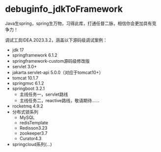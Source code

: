 # debuginfo_jdkToFramework

Java生spring，spring生万物，习得此库，打通任督二脉，相信你会更加具有竞争力！

调试工具IDEA.2023.3.2，涵盖以下源码级调试案例：
- jdk 17
- springframework 6.1.2
- springframework-custom源码级修改版
- servlet 3.0+
- jakarta.servlet-api 5.0.0（对应于tomcat10+）
- tomcat 10.1.7
- springmvc 6.1.2
- springboot 3.2.1
  - 主线任务一，servlet路线
  - 主线任务二，reactive路线，敬请期待......
- rocketmq 4.9.2
- 分布式锁系列
  - MySQL 
  - redisTemplate
  - Redisson3.23
  - zookeeper3.7
  - Curator4.3
- springcloud系列(...)




